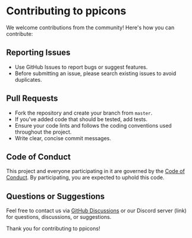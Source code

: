 # Contributing to ppicons

We welcome contributions from the community! Here's how you can contribute:

## Reporting Issues

- Use GitHub Issues to report bugs or suggest features.
- Before submitting an issue, please search existing issues to avoid duplicates.

## Pull Requests

- Fork the repository and create your branch from `master`.
- If you've added code that should be tested, add tests.
- Ensure your code lints and follows the coding conventions used throughout the project.
- Write clear, concise commit messages.

## Code of Conduct

This project and everyone participating in it are governed by the [Code of Conduct](CODE_OF_CONDUCT.md). By participating, you are expected to uphold this code.

## Questions or Suggestions

Feel free to contact us via [GitHub Discussions](https://github.com/TheSteelNinjaCode) or our Discord server (link) for questions, discussions, or suggestions.

Thank you for contributing to ppicons!
